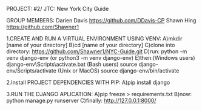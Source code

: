 PROJECT: #2/ JTC: New York City Guide

GROUP MEMBERS: Darien Davis https://github.com/DDavis-CP
               Shawn Hing https://github.com/Shawner1

1.CREATE AND RUN A VIRTUAL ENVIRONMENT USING VENV: A)mkdir [name of your directory]
                                                   B)cd [name of your directory]
                                                   C)clone into directory: https://github.com/Shawner1/NYC-Guide.git 
                                                   D)run: python -m venv django-env (or python3 -m venv django-env)
                                                   E)then:(Windows users) django-env\Scripts\activate.bat 
                                                      (Bash users) source django-env/Scripts/activate
                                                      (Unix or MacOS) source django-env/bin/activate

2.Install PROJECT DEPENDENCIES WITH PIP:           A)pip install django

3.RUN THE DJANGO APLICATION:                       A)pip freeze > requirements.txt
                                                   B)now: python manage.py runserver
                                                   C)finally: http://127.0.0.1:8000/

                                          









